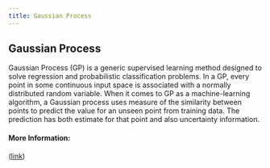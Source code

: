 ```yaml
---
title: Gaussian Process
---
```

## Gaussian Process

Gaussian Process (GP) is a generic supervised learning method designed to solve regression and probabilistic classification problems.  In a GP, every point in some continuous input space is associated with a normally distributed random variable. When it comes to GP as a  machine-learning algorithm, a Gaussian process uses measure of the similarity between points to predict the value for an unseen point from training data. The prediction has both estimate for that point and also uncertainty information.

#### More Information:

([link](http://scikit-learn.org/stable/modules/gaussian_process.html))


